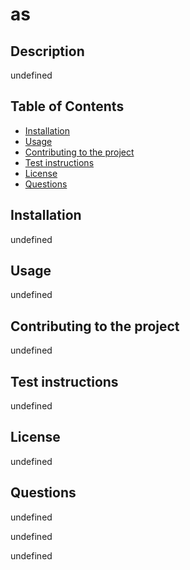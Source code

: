 # as 

## Description 

undefined


## Table of Contents 

* [Installation](#installation)
* [Usage](#usage)
* [Contributing to the project](#contributing-to-the-project)
* [Test instructions](#test-instructions)
* [License](#license)
* [Questions](#questions)


## Installation

undefined


## Usage 

undefined

 


## Contributing to the project

undefined



## Test instructions

undefined



## License

undefined



## Questions

undefined

undefined

undefined

